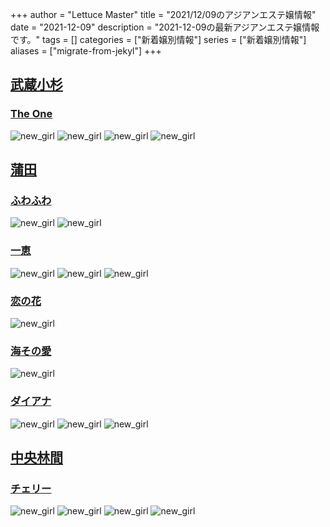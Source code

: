 +++
author = "Lettuce Master"
title = "2021/12/09のアジアンエステ嬢情報"
date = "2021-12-09"
description = "2021-12-09の最新アジアンエステ嬢情報です。"
tags = []
categories = ["新着嬢別情報"]
series = ["新着嬢別情報"]
aliases = ["migrate-from-jekyl"]
+++
## [武蔵小杉](/post/musashikosugi)
### [The One](http://yumesen.work/)
![new_girl](https://i.imgur.com/JjFHrth.jpeg)
![new_girl](https://i.imgur.com/Hzc7Q6f.jpeg)
![new_girl](https://i.imgur.com/kKmtaEu.jpeg)
![new_girl](https://i.imgur.com/9Emanwl.jpeg)
## [蒲田](/post/kamata)
### [ふわふわ](http://yurari.ests.co/)
![new_girl](https://i.imgur.com/EzvWquZ.jpeg)
![new_girl](https://i.imgur.com/4RMVT2B.jpeg)
### [一恵](http://kazue.me-es.com/)
![new_girl](https://i.imgur.com/HMzJZzM.jpeg)
![new_girl](https://i.imgur.com/d6X1lgb.jpeg)
![new_girl](https://i.imgur.com/skSnJZR.jpeg)
### [恋の花](http://iyashimori.info/)
![new_girl](https://i.imgur.com/wsu0I3A.jpeg)
### [海その愛](http://sea-love-hsl.info/)
![new_girl](https://i.imgur.com/J04XCfD.jpeg)
### [ダイアナ](http://diana.jeez.jp/)
![new_girl](https://i.imgur.com/ACz5PPA.jpeg)
![new_girl](https://i.imgur.com/qb2keGC.jpeg)
![new_girl](https://i.imgur.com/6yEGbgc.jpeg)
## [中央林間](/post/chuorinkan)
### [チェリー](http://www.cherry.estheshop.com/)
![new_girl](https://i.imgur.com/ahsMpw6.jpeg)
![new_girl](https://i.imgur.com/8XdIPvU.jpeg)
![new_girl](https://i.imgur.com/ZT8kRY3.jpeg)
![new_girl](https://i.imgur.com/eAzY2su.jpeg)
